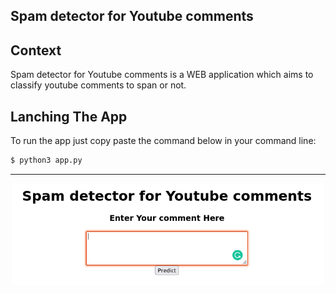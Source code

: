 ## Spam detector for Youtube comments

Context 
---- 
Spam detector for Youtube comments is a WEB application which aims to classify youtube comments to span or not.

Lanching The App
----
To run the app just copy paste the command below in your command line:
```sh
$ python3 app.py
``` 
----
<p align="center">
  <img src="test.png" width="500" >
</p>
